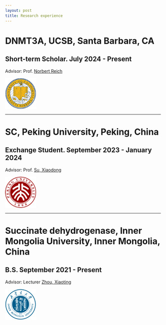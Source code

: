 ```yaml
---
layout: post
title: Research experience
---
```


# DNMT3A, UCSB, Santa Barbara, CA

## Short-term Scholar. July 2024 - Present

Advisor: Prof. <a href="https://reich.chem.ucsb.edu/people/norbert-reich">Norbert Reich</a>

<div style="display: flex; align-items: center;">
  <div>
    <img src="/assets/img/UCSB.png" alt="UCSB" style="width: 100px; height: 100px;">
  </div>
</div>

---

# SC, Peking University, Peking, China

## Exchange Student. September 2023 - January 2024

Advisor: Prof. <a href="https://www.bio.pku.edu.cn/enhomes/news/teacher_dis/63.html">Su, Xiaodong</a>

<div style="display: flex; align-items: center;">
  <div>
    <img src="/assets/img/PKU.png" alt="PKU" style="width: 100px; height: 100px;">
  </div>
</div>

---

# Succinate dehydrogenase, Inner Mongolia University, Inner Mongolia, China

## B.S. September 2021 - Present

Advisor: Lecturer <a href="https://smkxxy.imu.edu.cn/info/1043/3217.htm">Zhou, Xiaoting</a>

<div style="display: flex; align-items: center;">
  <div>
    <img src="/assets/img/IMU.png" alt="IMU" style="width: 100px; height: 100px;">
  </div>
</div>
